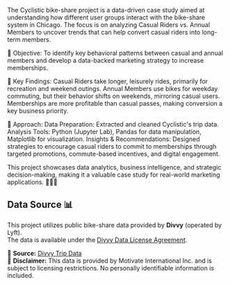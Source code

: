 The Cyclistic bike-share project is a data-driven case study aimed at understanding how different user groups interact with the bike-share system in Chicago. The focus is on analyzing Casual Riders vs. Annual Members to uncover trends that can help convert casual riders into long-term members.

🔹 Objective:
To identify key behavioral patterns between casual and annual members and develop a data-backed marketing strategy to increase memberships.

🔹 Key Findings:
Casual Riders take longer, leisurely rides, primarily for recreation and weekend outings.
Annual Members use bikes for weekday commuting, but their behavior shifts on weekends, mirroring casual users.
Memberships are more profitable than casual passes, making conversion a key business priority.

🔹 Approach:
Data Preparation: Extracted and cleaned Cyclistic's trip data.
Analysis Tools: Python (Jupyter Lab), Pandas for data manipulation, Matplotlib for visualization.
Insights & Recommendations: Designed strategies to encourage casual riders to commit to memberships through targeted promotions, commute-based incentives, and digital engagement.

This project showcases data analytics, business intelligence, and strategic decision-making, making it a valuable case study for real-world marketing applications. 🚴‍♂️💡


## Data Source 📊
This project utilizes public bike-share data provided by **Divvy** (operated by Lyft).  
The data is available under the [Divvy Data License Agreement](https://www.divvybikes.com/data-license-agreement).

📌 **Source:** [Divvy Trip Data](https://divvy-tripdata.s3.amazonaws.com/index.html)  
📌 **Disclaimer:** This data is provided by Motivate International Inc. and is subject to licensing restrictions. No personally identifiable information is included.
